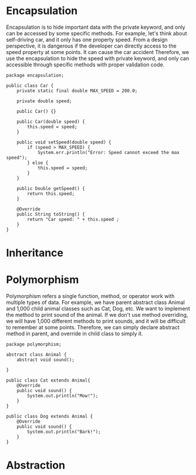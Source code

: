 # **Encapsulation** 
Encapsulation is to hide important data with the private keyword, and only can be accessed by some specific methods. 
For example, let's think about self-driving car, and it only has one property speed. From a design perspective, it is 
dangerous if the developer can directly access to the speed property at some points. It can cause the car accident 
Therefore, we use the encapsulation to hide the speed with private keyword, and only can accessible through specific methods 
with proper validation code. 

```
package encapsulation;

public class Car {
    private static final double MAX_SPEED = 200.0; 

    private double speed; 

    public Car() {}

    public Car(double speed) {
        this.speed = speed; 
    }

    public void setSpeed(double speed) {
        if (speed > MAX_SPEED) {
            System.err.println("Error: Speed cannot exceed the max speed"); 
        } else {
            this.speed = speed; 
        }
    }

    public Double getSpeed() {
        return this.speed; 
    }

    @Override
    public String toString() {
        return "Car speed: " + this.speed ;
    }
}

```

# **Inheritance**

# **Polymorphism**
Polymorphism refers a single function, method, or operator work with multiple types of data. For example, we have parent abstract class Animal
and 1,000 child animal classes such as Cat, Dog, etc. We want to implement the method to print sound of the animal. 
If we don't use method overriding, we will have 1,000 different methods to print sounds, and it will be difficult 
to remember at some points. Therefore, we can simply declare abstract method in parent, and override in child class 
to simply it. 

```
package polymorphism;

abstract class Animal {
    abstract void sound(); 

}
```
```
public class Cat extends Animal{
    @Override
    public void sound() {
        System.out.println("Mow!");
    }
}

public class Dog extends Animal {
    @Override 
    public void sound() {
        System.out.println("Bark!"); 
    }
}
```
# **Abstraction**

